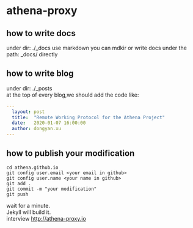 # athena-proxy
## how to write docs
under dir: ./_docs
use markdown
you can mdkir or write docs under the path: _docs/ directly

## how to write blog
under dir: ./_posts  
at the top of every blog,we should add the code like:
```yaml
---
  layout: post
  title:  "Remote Working Protocol for the Athena Project"
  date:   2020-01-07 16:00:00
  author: dongyan.xu
---
```

## how to publish your modification
```shell
cd athena.github.io
git config user.email <your email in github>
git config user.name <your name in github>
git add .
git commit -m "your modification"
git push
```
wait for a minute.  
Jekyll will build it.  
interview http://athena-proxy.io
